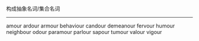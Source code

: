 构成抽象名词/集合名词

---
amour
ardour
armour
behaviour
candour
demeanour
 fervour
 humour
 neighbour
 odour
 paramour
 parlour
 sapour
tumour
valour
vigour
